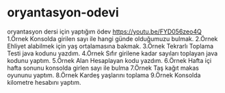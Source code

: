 # oryantasyon-odevi
oryantasyon dersi için yaptığım ödev
https://youtu.be/FYD056zeo4Q
1.Örnek Konsolda girilen sayı ile hangi günde olduğumuzu bulmak.
2.Örnek Ehliyet alabilmek için yaş ortalamasına bakmak.
3.Örnek Tekrarlı Toplama Testi java kodunu yazdım.
4.Örnek Sıfır girilene kadar sayıları toplayan java kodunu yaptım.
5.Örnek Alan Hesaplayan kodu yazdım.
6.Örnek Hafta içi hafta sonunu konsolda girlen sayı ile bulma
7.Örnek Taş kağıt makas oyununu yaptım.
8.Örnek Kardeş yaşlarını toplama
9.Örnek Konsolda kilometre hesabını yaptım.
